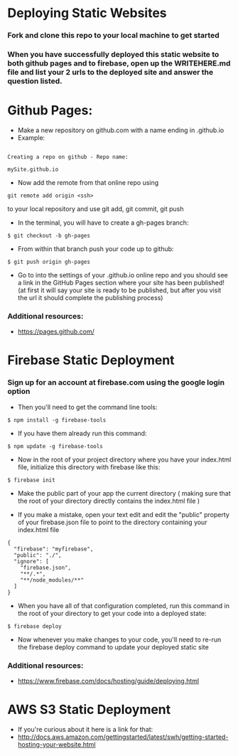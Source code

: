 # Deploying Static Websites
### Fork and clone this repo to your local machine to get started

### When you have successfully deployed this static website to both github pages and to firebase, open up the WRITEHERE.md file and list your 2 urls to the deployed site and answer the question listed.


# Github Pages:
* Make a new repository on github.com with a name ending in .github.io
* Example:

```

Creating a repo on github - Repo name:

mySite.github.io
```

* Now add the remote from that online repo using
```
git remote add origin <ssh>
```

to your local repository and use git add, git commit, git push

* In the terminal, you will have to create a gh-pages branch:
```
$ git checkout -b gh-pages
```
* From within that branch push your code up to github:
```
$ git push origin gh-pages
```

* Go to into the settings of your .github.io online repo and you should see a link in the GitHub Pages section where your site has been published! (at first it will say your site is ready to be published, but after you visit the url it should complete the publishing process)

### Additional resources:
* https://pages.github.com/


# Firebase Static Deployment
### Sign up for an account at firebase.com using the google login option

* Then you'll need to get the command line tools:
```
$ npm install -g firebase-tools
```

* If you have them already run this command:
```
$ npm update -g firebase-tools
```

* Now in the root of your project directory where you have your index.html file, initialize this directory with firebase like this:
```
$ firebase init
```
* Make the public part of your app the current directory ( making sure that the root of your directory directly contains the index.html file )

* If you make a mistake, open your text edit and edit the "public" property of your firebase.json file to point to the directory containing your index.html file

```
{
  "firebase": "myfirebase",
  "public": "./",
  "ignore": [
    "firebase.json",
    "**/.*",
    "**/node_modules/**"
  ]
}
```

* When you have all of that configuration completed, run this command in the root of your directory to get your code into a deployed state:
```
$ firebase deploy
```

* Now whenever you make changes to your code, you'll need to re-run the firebase deploy command to update your deployed static site

### Additional resources:
* https://www.firebase.com/docs/hosting/guide/deploying.html

# AWS S3 Static Deployment
* If you're curious about it here is a link for that:
 * http://docs.aws.amazon.com/gettingstarted/latest/swh/getting-started-hosting-your-website.html
